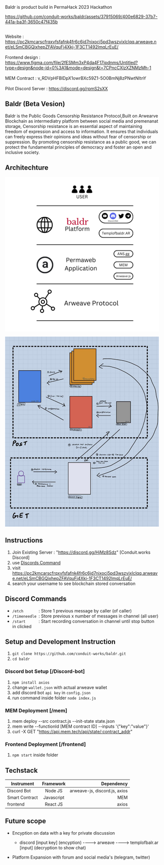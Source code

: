 Baldr is product build in PermaHack 2023 Hackathon

https://github.com/conduit-works/baldr/assets/37915069/400e6829-37b7-441a-ba3f-3650c47f435b

\
Website     : https://pc2kmcarscfrqxvfsfafnk4fr6c6jd7nixocj5pd3wszvixlclqq.arweave.net/eLSmCBGQixhepZFAVquFj4Xkj-1F3CT1492lmqLrEuE/ \
\
Frontend design  : https://www.figma.com/file/2fESMm3xP4da4F17ipdnms/Untitled?type=design&node-id=0%3A1&mode=design&t=7CPncCXlzXZNMzMh-1  \
\
MEM Contract : v_RDVpHFBIDpX1owrBXc59Z1-5O0BmNj8zPNwtNItnY \
\
Pilot Discord Server : https://discord.gg/rpmS2sXX 



## Baldr (Beta Vesion)
Baldr is the Public Goods Censorship Resistance Protocol,Built on Arwearve Blockchain as intermediatry platform between social media and premenanat storage, Censorship resistance is an essential aspect of maintaining freedom of expression and access to information. It ensures that individuals can freely express their opinions and ideas without fear of censorship or suppression. By promoting censorship resistance as a public good, we can protect the fundamental principles of democracy and foster an open and inclusive society.

## Architechture
![alt text](https://raw.githubusercontent.com/conduit-works/baldr/main/img/architecture.png "Architechture")

![alt text2](https://raw.githubusercontent.com/conduit-works/baldr/main/img/view.jpg "view")

## Instructions

1. Join Existing Server : "https://discord.gg/HjMz8Sdz" [Conduit.works Discord]
2. use [Discords Command](https://github.com/conduit-works/baldr/tree/main#discord-commands)
3. visit https://pc2kmcarscfrqxvfsfafnk4fr6c6jd7nixocj5pd3wszvixlclqq.arweave.net/eLSmCBGQixhepZFAVquFj4Xkj-1F3CT1492lmqLrEuE/
4. search your username to see blockchain stored conversation



## Discord Commands

- `/etch       `: Store 1 previous message by caller (of caller) 
- `/timeneedle `: Store previous x number of messages in channel (all user)
- `/start      `: Start recording conversation in channel until stop button in clicked


## Setup and Development Instruction

1. `git clone https://github.com/conduit-works/baldr.git`
2. `cd baldr`

### Discord bot Setup [/Discord-bot]
1. `npm install axios`
2. change `wallet.json` with actual arweave wallet
3. add discord bot `api key` in `config.json`
4. run command inside folder `node index.js`

### MEM Deployment [/mem]

1. mem deploy --src contract.js --init-state state.json
2. mem write --functionId [MEM contract ID] --inputs '{"key":"value"}'
3. curl -X GET "https://api.mem.tech/api/state/:contract_addr"

### Frontend Deployment [/frontend]
1. `npm start` inside folder

## Techstack

| Instrument          | Framework     | Dependency                    |
| ------------------- |:-------------:| -----------------------------:|
| Discord Bot         | Node JS       | arweave-js, discord.js, axios |
| Smart Contract      | Javascript    |                           MEM |
| frontend            | React JS      |                         axios |



## Future scope

- Encyption on data with a key for private discussion
    - discord [input key] (encyption) ----> arweave ---->  templofbalr.ar [input] (decryption to show chat)

- Platform Expansion with forum and social media's (telegram, twitter)
